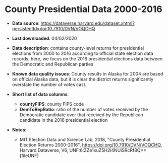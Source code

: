 # County Presidential Data 2000-2016


- **Data source**: https://dataverse.harvard.edu/dataset.xhtml?persistentId=doi:10.7910/DVN/VOQCHQ

- **Last downloaded**: 04/02/2020

- **Data description**: contains county-level returns for presidential elections from 2000 to 2016 according to official state election data records; here, we focus on the 2016 presidential elections data between the Democratic and Republican parties

- **Known data quality issues**: County results in Alaska for 2004 are based on official Alaska data, but it is clear the district returns significantly overstate the number of votes cast.

- **Short list of data columns**: 
	- **countyFIPS**: county FIPS code
	- **DemToRepRatio**: ratio of the number of votes received by the Democratic candidate over that received by the Republican candidate in the 2016 presidential election

- **Notes**: 
	- MIT Election Data and Science Lab, 2018, "County Presidential Election Returns 2000-2016", https://doi.org/10.7910/DVN/VOQCHQ, Harvard Dataverse, V6, UNF:6:ZZe1xuZ5H2l4NUiSRcRf8Q== [fileUNF]
